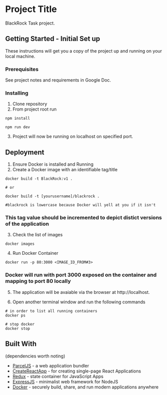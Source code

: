 # Project Title

BlackRock Task project.

## Getting Started - Initial Set up

These instructions will get you a copy of the project up and running on your local machine.

### Prerequisites

See project notes and requirements in Google Doc.


### Installing

1. Clone repository
2. From project root run
```
npm install
```
```
npm run dev
```
3. Project will now be running on localhost on specified port.


## Deployment

1. Ensure Docker is installed and Running
2. Create a Docker image with an identifiable tag/title
``` 
docker build -t BlackRock:v1 .

# or

docker build -t [yourusername]/blackrock .

#blackrock is lowercase because Docker will yell at you if it isn't
```
### This tag value should be incremented to depict distict versions of the application

3. Check the list of images
```
docker images
```
4. Run Docker Container
```
docker run -p 80:3000 <IMAGE_ID_FROM#3>
```
### Docker will run with port 3000 exposed on the container and mapping to port 80 locally

5. The application will be avaiable via the browser at http://localhost.

6. Open another terminal window and run the following commands
```
# in order to list all running containers
docker ps

# stop docker
docker stop

```



## Built With
(dependencies worth noting)

* [ParcelJS](https://parceljs.org) - a web application bundler
* [CreateReactApp](https://create-react-app.dev/) - for creating single-page React Applications
* [Redux](https://redux.js.org/) - state container for JavaScript Apps
* [ExpressJS](https://expressjs.com/) - minimalist web framework for NodeJS
* [Docker](https://www.docker.com/) - securely build, share, and run modern applications anywhere

